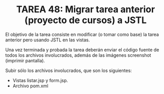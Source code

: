 <h1 align="center">TAREA 48: Migrar tarea anterior (proyecto de cursos) a JSTL</h1>
<p>El objetivo de la tarea consiste en modificar (o tomar como base) la tarea anterior pero usando JSTL en las vistas.</p>
<p>Una vez terminada y probada la tarea deberán enviar el código fuente de todos los archivos involucrados, además de las imágenes screenshot (imprimir pantalla).</p>
<p>Subir sólo los archivos involucrados, que son los siguientes:</p>

- Vistas listar.jsp y form.jsp.
- Archivo pom.xml
